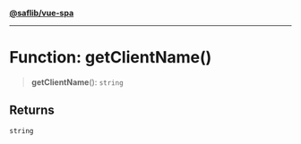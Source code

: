 [**@saflib/vue-spa**](../index.md)

***

# Function: getClientName()

> **getClientName**(): `string`

## Returns

`string`
